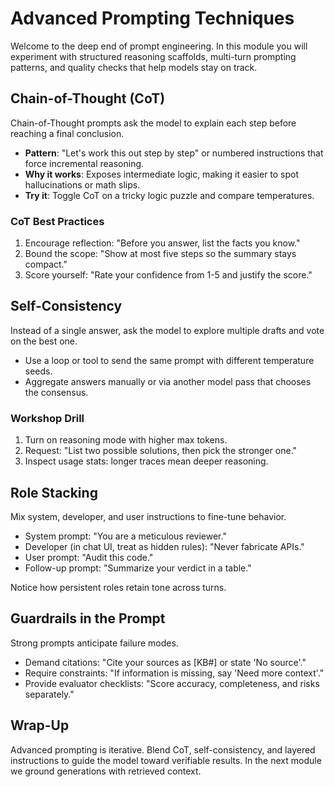 # Advanced Prompting Techniques

Welcome to the deep end of prompt engineering. In this module you will experiment with structured reasoning scaffolds, multi-turn prompting patterns, and quality checks that help models stay on track.

## Chain-of-Thought (CoT)

Chain-of-Thought prompts ask the model to explain each step before reaching a final conclusion.

- **Pattern**: "Let's work this out step by step" or numbered instructions that force incremental reasoning.
- **Why it works**: Exposes intermediate logic, making it easier to spot hallucinations or math slips.
- **Try it**: Toggle CoT on a tricky logic puzzle and compare temperatures.

### CoT Best Practices

1. Encourage reflection: "Before you answer, list the facts you know."  
2. Bound the scope: "Show at most five steps so the summary stays compact."  
3. Score yourself: "Rate your confidence from 1-5 and justify the score."

## Self-Consistency

Instead of a single answer, ask the model to explore multiple drafts and vote on the best one.

- Use a loop or tool to send the same prompt with different temperature seeds.  
- Aggregate answers manually or via another model pass that chooses the consensus.

### Workshop Drill

1. Turn on reasoning mode with higher max tokens.  
2. Request: "List two possible solutions, then pick the stronger one."  
3. Inspect usage stats: longer traces mean deeper reasoning.

## Role Stacking

Mix system, developer, and user instructions to fine-tune behavior.

- System prompt: "You are a meticulous reviewer."  
- Developer (in chat UI, treat as hidden rules): "Never fabricate APIs."  
- User prompt: "Audit this code."  
- Follow-up prompt: "Summarize your verdict in a table."  

Notice how persistent roles retain tone across turns.

## Guardrails in the Prompt

Strong prompts anticipate failure modes.

- Demand citations: "Cite your sources as [KB#] or state 'No source'."  
- Require constraints: "If information is missing, say 'Need more context'."  
- Provide evaluator checklists: "Score accuracy, completeness, and risks separately."

## Wrap-Up

Advanced prompting is iterative. Blend CoT, self-consistency, and layered instructions to guide the model toward verifiable results. In the next module we ground generations with retrieved context.
